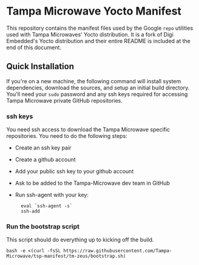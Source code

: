 # Tampa Microwave Yocto Manifest

This repository contains the manifest files used by the Google `repo` utilities used with Tampa Microwaves' Yocto distribution. It is a fork of Digi Embedded's Yocto distribution and their entire README is included at the end of this document.

## Quick Installation

If you're on a new machine, the following command will install system dependencies, download the sources, and setup an initial build directory. You'll need your `sudo` password and any ssh keys required for accessing Tampa Microwave private GitHub repositories.

### ssh keys

You need ssh access to download the Tampa Microwave specific repositories. You need to do the following steps:

* Create an ssh key pair
* Create a github account
* Add your public ssh key to your github account
* Ask to be added to the Tampa-Microwave dev team in GitHub
* Run ssh-agent with your key:

        eval `ssh-agent -s`
        ssh-add

### Run the bootstrap script

This script should do everything up to kicking off the build.

```shell
bash -e <(curl -fsSL https://raw.githubusercontent.com/Tampa-Microwave/tsp-manifest/tm-zeus/bootstrap.sh)
```
